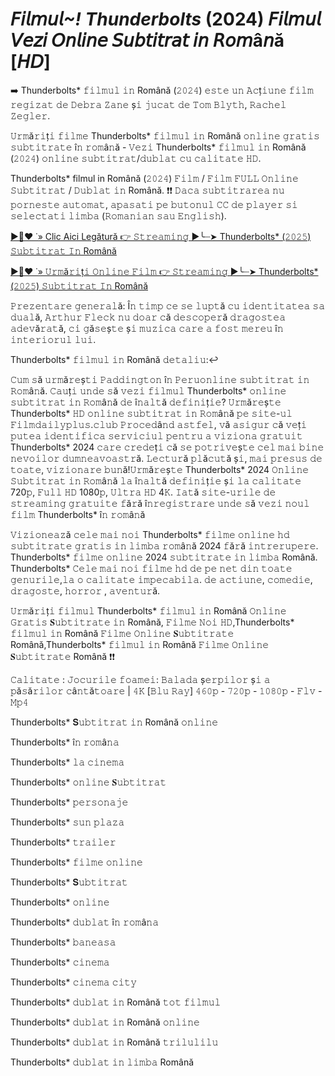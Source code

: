 # *𝘍𝘪𝘭𝘮𝘶𝘭~! Thunderbolts* (2024) 𝘍𝘪𝘭𝘮𝘶𝘭 𝘝𝘦𝘻𝘪 𝘖𝘯𝘭𝘪𝘯𝘦 𝘚𝘶𝘣𝘵𝘪𝘵𝘳𝘢𝘵 𝘪𝘯 𝘙𝘰𝘮â𝘯ă [𝘏𝘋]

➡️ Thunderbolts* 𝚏𝚒𝚕𝚖𝚞𝚕 𝚒𝚗 Română  (𝟸𝟶𝟸𝟺) 𝚎𝚜𝚝𝚎 𝚞𝚗 𝙰𝚌ț𝚒𝚞𝚗𝚎 𝚏𝚒𝚕𝚖 𝚛𝚎𝚐𝚒𝚣𝚊𝚝 𝚍𝚎 𝙳𝚎𝚋𝚛𝚊 𝚉𝚊𝚗𝚎 ș𝚒 𝚓𝚞𝚌𝚊𝚝 𝚍𝚎 𝚃𝚘𝚖 𝙱𝚕𝚢𝚝𝚑, 𝚁𝚊𝚌𝚑𝚎𝚕 𝚉𝚎𝚐𝚕𝚎𝚛.

𝚄𝚛𝚖ă𝚛𝚒ț𝚒 𝚏𝚒𝚕𝚖𝚎 Thunderbolts* 𝚏𝚒𝚕𝚖𝚞𝚕 𝚒𝚗 Română  𝚘𝚗𝚕𝚒𝚗𝚎 𝚐𝚛𝚊𝚝𝚒𝚜 𝚜𝚞𝚋𝚝𝚒𝚝𝚛𝚊𝚝𝚎 î𝚗 𝚛𝚘𝚖â𝚗ă - 𝚅𝚎𝚣𝚒 Thunderbolts* 𝚏𝚒𝚕𝚖𝚞𝚕 𝚒𝚗 Română  (𝟸𝟶𝟸𝟺) 𝚘𝚗𝚕𝚒𝚗𝚎 𝚜𝚞𝚋𝚝𝚒𝚝𝚛𝚊𝚝/𝚍𝚞𝚋𝚕𝚊𝚝 𝚌𝚞 𝚌𝚊𝚕𝚒𝚝𝚊𝚝𝚎 𝙷𝙳.

Thunderbolts* filmul in Română  (𝟸𝟶𝟸𝟺) 𝙵𝚒𝚕𝚖 / 𝙵𝚒𝚕𝚖 𝙵𝚄𝙻𝙻 𝙾𝚗𝚕𝚒𝚗𝚎 𝚂𝚞𝚋𝚝𝚒𝚝𝚛𝚊𝚝 / 𝙳𝚞𝚋𝚕𝚊𝚝 𝚒𝚗 Română. ❗❗️ 𝙳𝚊𝚌𝚊 𝚜𝚞𝚋𝚝𝚒𝚝𝚛𝚊𝚛𝚎𝚊 𝚗𝚞 𝚙𝚘𝚛𝚗𝚎𝚜𝚝𝚎 𝚊𝚞𝚝𝚘𝚖𝚊𝚝, 𝚊𝚙𝚊𝚜𝚊𝚝𝚒 𝚙𝚎 𝚋𝚞𝚝𝚘𝚗𝚞𝚕 𝙲𝙲 𝚍𝚎 𝚙𝚕𝚊𝚢𝚎𝚛 𝚜𝚒 𝚜𝚎𝚕𝚎𝚌𝚝𝚊𝚝𝚒 𝚕𝚒𝚖𝚋𝚊 (𝚁𝚘𝚖𝚊𝚗𝚒𝚊𝚗 𝚜𝚊𝚞 𝙴𝚗𝚐𝚕𝚒𝚜𝚑).

[▶️🔹♥ ˙» Clic Aici Legătură 👉 𝚂𝚝𝚛𝚎𝚊𝚖𝚒𝚗𝚐 ▶️╰┈➤ Thunderbolts* (𝟸𝟶𝟸𝟻) 𝚂𝚞𝚋𝚝𝚒𝚝𝚛𝚊𝚝 𝙸𝚗 Română](https://t.co/dyhWBwiw0c)

[▶️🔹♥ ˙» 𝚄𝚛𝚖ă𝚛𝚒ț𝚒 𝙾𝚗𝚕𝚒𝚗𝚎 𝙵𝚒𝚕𝚖 👉 𝚂𝚝𝚛𝚎𝚊𝚖𝚒𝚗𝚐 ▶️╰┈➤ Thunderbolts* (𝟸𝟶𝟸𝟻) 𝚂𝚞𝚋𝚝𝚒𝚝𝚛𝚊𝚝 𝙸𝚗 Română](https://t.co/dyhWBwiw0c)

𝙿𝚛𝚎𝚣𝚎𝚗𝚝𝚊𝚛𝚎 𝚐𝚎𝚗𝚎𝚛𝚊𝚕ă: Î𝚗 𝚝𝚒𝚖𝚙 𝚌𝚎 𝚜𝚎 𝚕𝚞𝚙𝚝ă 𝚌𝚞 𝚒𝚍𝚎𝚗𝚝𝚒𝚝𝚊𝚝𝚎𝚊 𝚜𝚊 𝚍𝚞𝚊𝚕ă, 𝙰𝚛𝚝𝚑𝚞𝚛 𝙵𝚕𝚎𝚌𝚔 𝚗𝚞 𝚍𝚘𝚊𝚛 𝚌ă 𝚍𝚎𝚜𝚌𝚘𝚙𝚎𝚛ă 𝚍𝚛𝚊𝚐𝚘𝚜𝚝𝚎𝚊 𝚊𝚍𝚎𝚟ă𝚛𝚊𝚝ă, 𝚌𝚒 𝚐ă𝚜𝚎ș𝚝𝚎 ș𝚒 𝚖𝚞𝚣𝚒𝚌𝚊 𝚌𝚊𝚛𝚎 𝚊 𝚏𝚘𝚜𝚝 𝚖𝚎𝚛𝚎𝚞 î𝚗 𝚒𝚗𝚝𝚎𝚛𝚒𝚘𝚛𝚞𝚕 𝚕𝚞𝚒.

Thunderbolts* 𝚏𝚒𝚕𝚖𝚞𝚕 𝚒𝚗 Română  𝚍𝚎𝚝𝚊𝚕𝚒𝚞:↩️

𝙲𝚞𝚖 𝚜ă 𝚞𝚛𝚖ă𝚛𝚎ș𝚝𝚒 𝙿𝚊𝚍𝚍𝚒𝚗𝚐𝚝𝚘𝚗 î𝚗 𝙿𝚎𝚛𝚞𝚘𝚗𝚕𝚒𝚗𝚎 𝚜𝚞𝚋𝚝𝚒𝚝𝚛𝚊𝚝 𝚒𝚗 𝚁𝚘𝚖â𝚗ă. 𝙲𝚊𝚞ț𝚒 𝚞𝚗𝚍𝚎 𝚜ă 𝚟𝚎𝚣𝚒 𝚏𝚒𝚕𝚖𝚞𝚕 Thunderbolts* 𝚘𝚗𝚕𝚒𝚗𝚎 𝚜𝚞𝚋𝚝𝚒𝚝𝚛𝚊𝚝 𝚒𝚗 𝚁𝚘𝚖â𝚗ă 𝚍𝚎 î𝚗𝚊𝚕𝚝ă 𝚍𝚎𝚏𝚒𝚗𝚒ț𝚒𝚎? 𝚄𝚛𝚖ă𝚛𝚎ș𝚝𝚎 Thunderbolts* 𝙷𝙳 𝚘𝚗𝚕𝚒𝚗𝚎 𝚜𝚞𝚋𝚝𝚒𝚝𝚛𝚊𝚝 𝚒𝚗 𝚁𝚘𝚖â𝚗ă 𝚙𝚎 𝚜𝚒𝚝𝚎-𝚞𝚕 𝙵𝚒𝚕𝚖𝚍𝚊𝚒𝚕𝚢𝚙𝚕𝚞𝚜.𝚌𝚕𝚞𝚋 𝙿𝚛𝚘𝚌𝚎𝚍â𝚗𝚍 𝚊𝚜𝚝𝚏𝚎𝚕, 𝚟ă 𝚊𝚜𝚒𝚐𝚞𝚛 𝚌ă 𝚟𝚎ț𝚒 𝚙𝚞𝚝𝚎𝚊 𝚒𝚍𝚎𝚗𝚝𝚒𝚏𝚒𝚌𝚊 𝚜𝚎𝚛𝚟𝚒𝚌𝚒𝚞𝚕 𝚙𝚎𝚗𝚝𝚛𝚞 𝚊 𝚟𝚒𝚣𝚒𝚘𝚗𝚊 𝚐𝚛𝚊𝚝𝚞𝚒𝚝 Thunderbolts* 2024 𝚌𝚊𝚛𝚎 𝚌𝚛𝚎𝚍𝚎ț𝚒 𝚌ă 𝚜𝚎 𝚙𝚘𝚝𝚛𝚒𝚟𝚎ș𝚝𝚎 𝚌𝚎𝚕 𝚖𝚊𝚒 𝚋𝚒𝚗𝚎 𝚗𝚎𝚟𝚘𝚒𝚕𝚘𝚛 𝚍𝚞𝚖𝚗𝚎𝚊𝚟𝚘𝚊𝚜𝚝𝚛ă. 𝙻𝚎𝚌𝚝𝚞𝚛ă 𝚙𝚕ă𝚌𝚞𝚝ă ș𝚒, 𝚖𝚊𝚒 𝚙𝚛𝚎𝚜𝚞𝚜 𝚍𝚎 𝚝𝚘𝚊𝚝𝚎, 𝚟𝚒𝚣𝚒𝚘𝚗𝚊𝚛𝚎 𝚋𝚞𝚗ă!𝚄𝚛𝚖ă𝚛𝚎ș𝚝𝚎 Thunderbolts* 2024 𝙾𝚗𝚕𝚒𝚗𝚎 𝚂𝚞𝚋𝚝𝚒𝚝𝚛𝚊𝚝 𝚒𝚗 𝚁𝚘𝚖â𝚗ă 𝚕𝚊 î𝚗𝚊𝚕𝚝ă 𝚍𝚎𝚏𝚒𝚗𝚒ț𝚒𝚎 ș𝚒 𝚕𝚊 𝚌𝚊𝚕𝚒𝚝𝚊𝚝𝚎 720𝚙, 𝙵𝚞𝚕𝚕 𝙷𝙳 1080𝚙, 𝚄𝚕𝚝𝚛𝚊 𝙷𝙳 4𝙺. 𝙸𝚊𝚝ă 𝚜𝚒𝚝𝚎-𝚞𝚛𝚒𝚕𝚎 𝚍𝚎 𝚜𝚝𝚛𝚎𝚊𝚖𝚒𝚗𝚐 𝚐𝚛𝚊𝚝𝚞𝚒𝚝𝚎 𝚏ă𝚛ă î𝚗𝚛𝚎𝚐𝚒𝚜𝚝𝚛𝚊𝚛𝚎 𝚞𝚗𝚍𝚎 𝚜ă 𝚟𝚎𝚣𝚒 𝚗𝚘𝚞𝚕 𝚏𝚒𝚕𝚖 Thunderbolts* î𝚗 𝚛𝚘𝚖â𝚗ă

𝚅𝚒𝚣𝚒𝚘𝚗𝚎𝚊𝚣ă 𝚌𝚎𝚕𝚎 𝚖𝚊𝚒 𝚗𝚘𝚒 Thunderbolts* 𝚏𝚒𝚕𝚖𝚎 𝚘𝚗𝚕𝚒𝚗𝚎 𝚑𝚍 𝚜𝚞𝚋𝚝𝚒𝚝𝚛𝚊𝚝𝚎 𝚐𝚛𝚊𝚝𝚒𝚜 𝚒𝚗 𝚕𝚒𝚖𝚋𝚊 𝚛𝚘𝚖â𝚗ă 2024 𝚏ă𝚛ă 𝚒𝚗𝚝𝚛𝚎𝚛𝚞𝚙𝚎𝚛𝚎. Thunderbolts* 𝚏𝚒𝚕𝚖𝚎 𝚘𝚗𝚕𝚒𝚗𝚎 2024 𝚜𝚞𝚋𝚝𝚒𝚝𝚛𝚊𝚝𝚎 𝚒𝚗 𝚕𝚒𝚖𝚋𝚊 Română. Thunderbolts* 𝙲𝚎𝚕𝚎 𝚖𝚊𝚒 𝚗𝚘𝚒 𝚏𝚒𝚕𝚖𝚎 𝚑𝚍 𝚍𝚎 𝚙𝚎 𝚗𝚎𝚝 𝚍𝚒𝚗 𝚝𝚘𝚊𝚝𝚎 𝚐𝚎𝚗𝚞𝚛𝚒𝚕𝚎,𝚕𝚊 𝚘 𝚌𝚊𝚕𝚒𝚝𝚊𝚝𝚎 𝚒𝚖𝚙𝚎𝚌𝚊𝚋𝚒𝚕𝚊. 𝚍𝚎 𝚊𝚌𝚝𝚒𝚞𝚗𝚎, 𝚌𝚘𝚖𝚎𝚍𝚒𝚎, 𝚍𝚛𝚊𝚐𝚘𝚜𝚝𝚎, 𝚑𝚘𝚛𝚛𝚘𝚛 , 𝚊𝚟𝚎𝚗𝚝𝚞𝚛ă.

𝚄𝚛𝚖ă𝚛𝚒ț𝚒 𝚏𝚒𝚕𝚖𝚞𝚕 Thunderbolts* 𝚏𝚒𝚕𝚖𝚞𝚕 𝚒𝚗 Română  𝙾𝚗𝚕𝚒𝚗𝚎 𝙶𝚛𝚊𝚝𝚒𝚜 𝐒𝚞𝚋𝚝𝚒𝚝𝚛𝚊𝚝𝚎 𝚒𝚗 Română, 𝙵𝚒𝚕𝚖𝚎 𝙽𝚘𝚒 𝙷𝙳,Thunderbolts* 𝚏𝚒𝚕𝚖𝚞𝚕 𝚒𝚗 Română  𝙵𝚒𝚕𝚖𝚎 𝙾𝚗𝚕𝚒𝚗𝚎 𝐒𝚞𝚋𝚝𝚒𝚝𝚛𝚊𝚝𝚎 Română,Thunderbolts* 𝚏𝚒𝚕𝚖𝚞𝚕 𝚒𝚗 Română  𝙵𝚒𝚕𝚖𝚎 𝙾𝚗𝚕𝚒𝚗𝚎 𝐒𝚞𝚋𝚝𝚒𝚝𝚛𝚊𝚝𝚎 Română ❗❗️

𝙲𝚊𝚕𝚒𝚝𝚊𝚝𝚎 : 𝙹𝚘𝚌𝚞𝚛𝚒𝚕𝚎 𝚏𝚘𝚊𝚖𝚎𝚒: 𝙱𝚊𝚕𝚊𝚍𝚊 ș𝚎𝚛𝚙𝚒𝚕𝚘𝚛 ș𝚒 𝚊 𝚙ă𝚜ă𝚛𝚒𝚕𝚘𝚛 𝚌â𝚗𝚝ă𝚝𝚘𝚊𝚛𝚎 | 𝟺𝙺 [𝙱𝚕𝚞 𝚁𝚊𝚢] 𝟺𝟼𝟶𝚙 - 𝟽𝟸𝟶𝚙 - 𝟷𝟶𝟾𝟶𝚙 - 𝙵𝚕𝚟 - 𝙼𝚙𝟺

Thunderbolts* 𝐒𝚞𝚋𝚝𝚒𝚝𝚛𝚊𝚝 𝚒𝚗 Română 𝚘𝚗𝚕𝚒𝚗𝚎

Thunderbolts* î𝚗 𝚛𝚘𝚖â𝚗𝚊

Thunderbolts* 𝚕𝚊 𝚌𝚒𝚗𝚎𝚖𝚊

Thunderbolts* 𝚘𝚗𝚕𝚒𝚗𝚎 𝐒𝚞𝚋𝚝𝚒𝚝𝚛𝚊𝚝

Thunderbolts* 𝚙𝚎𝚛𝚜𝚘𝚗𝚊𝚓𝚎

Thunderbolts* 𝚜𝚞𝚗 𝚙𝚕𝚊𝚣𝚊

Thunderbolts* 𝚝𝚛𝚊𝚒𝚕𝚎𝚛

Thunderbolts* 𝚏𝚒𝚕𝚖𝚎 𝚘𝚗𝚕𝚒𝚗𝚎 

Thunderbolts* 𝐒𝚞𝚋𝚝𝚒𝚝𝚛𝚊𝚝

Thunderbolts* 𝚘𝚗𝚕𝚒𝚗𝚎

Thunderbolts* 𝚍𝚞𝚋𝚕𝚊𝚝 î𝚗 𝚛𝚘𝚖â𝚗𝚊

Thunderbolts* 𝚋𝚊𝚗𝚎𝚊𝚜𝚊

Thunderbolts* 𝚌𝚒𝚗𝚎𝚖𝚊

Thunderbolts* 𝚌𝚒𝚗𝚎𝚖𝚊 𝚌𝚒𝚝𝚢

Thunderbolts* 𝚍𝚞𝚋𝚕𝚊𝚝 𝚒𝚗 Română 𝚝𝚘𝚝 𝚏𝚒𝚕𝚖𝚞𝚕

Thunderbolts* 𝚍𝚞𝚋𝚕𝚊𝚝 𝚒𝚗 Română 𝚘𝚗𝚕𝚒𝚗𝚎

Thunderbolts* 𝚍𝚞𝚋𝚕𝚊𝚝 𝚒𝚗 Română 𝚝𝚛𝚒𝚕𝚞𝚕𝚒𝚕𝚞

Thunderbolts* 𝚍𝚞𝚋𝚕𝚊𝚝 𝚒𝚗 𝚕𝚒𝚖𝚋𝚊 Română
